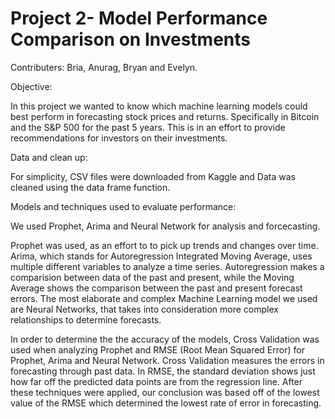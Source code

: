# Project 2- Model Performance Comparison on Investments
Contributers:  Bria, Anurag, Bryan and Evelyn.

Objective:

In this project we wanted to know which machine learning models could best perform in forecasting stock prices and returns. Specifically in Bitcoin and the S&P 500 for the past 5 years. This is in an effort to provide recommendations for investors on their investments.


Data and clean up:

For simplicity, CSV files were downloaded from Kaggle and Data was cleaned using the data frame function.

Models and techniques used to evaluate performance:

We used Prophet, Arima and Neural Network for analysis and forcecasting.

Prophet was used, as an effort to to pick up trends and changes over time. Arima, which stands for Autoregression Integrated Moving Average, uses multiple different variables to analyze a time series. Autoregression makes a comparision between data of the past and present, while the Moving Average shows the comparison between the past and present forecast errors. The most elaborate and complex Machine Learning model we used are Neural Networks, that takes into consideration more complex relationships to determine forecasts.

In order to determine the the accuracy of the models, Cross Validation was used when analyzing Prophet and RMSE (Root Mean Squared Error) for Prophet, Arima and Neural Network. Cross Validation measures the errors in forecasting through past data. In RMSE, the standard deviation shows just how far off the predicted data points are from the regression line. After these techniques were applied, our conclusion was based off of the lowest value of the RMSE which determined the lowest rate of error in forecasting.

